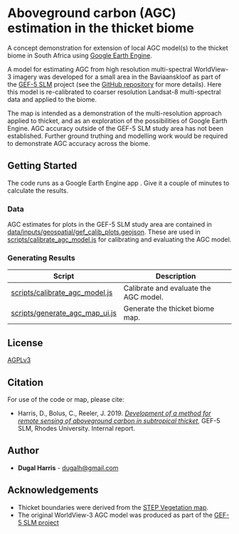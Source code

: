 # Aboveground carbon (AGC) estimation in the thicket biome
A concept demonstration for extension of local AGC model(s) to the thicket biome in South Africa using [Google Earth Engine](https://earthengine.google.com/). 

A model for estimating AGC from high resolution multi-spectral WorldView-3 imagery was developed for a small area in the Baviaanskloof as part of the [GEF-5 SLM](https://www.thegef.org/project/securing-multiple-ecosystems-benefit-through-slm-productive-degraded-landscapes-south-africa) project (see the [GitHub repository](https://github.com/dugalh/map_thicket_agc) for more details).  Here this model is re-calibrated to coarser resolution Landsat-8 multi-spectral data and applied to the biome.

The map is intended as a demonstration of the multi-resolution approach applied to thicket, and as an exploration of the possibilities of Google Earth Engine.  AGC accuracy outside of the GEF-5 SLM study area has not been established. Further ground truthing and modelling work would be required to demonstrate AGC accuracy across the biome. 

## Getting Started
The code runs as a Google Earth Engine app .  Give it a couple of minutes to calculate the results.

### Data
AGC estimates for plots in the GEF-5 SLM study area are contained in [data/inputs/geospatial/gef_calib_plots.geojson](data/inputs/geospatial/gef_calib_plots.geojson).  These are used in [scripts/calibrate_agc_model.js](scripts/calibrate_agc_model.js) for calibrating and evaluating the AGC model.   

### Generating Results
Script | Description
------ | -----------
[scripts/calibrate_agc_model.js](scripts/calibrate_agc_model.js) | Calibrate and evaluate the AGC model.  
[scripts/generate_agc_map_ui.js](scripts/generate_agc_map_ui.js) | Generate the thicket biome map.

## License
[AGPLv3](https://www.gnu.org/licenses/agpl-3.0.en.html)

## Citation
For use of the code or map, please cite: 
- Harris, D., Bolus, C., Reeler, J. 2019. [*Development of a method for remote sensing of aboveground carbon in subtropical thicket*](https://www.researchgate.net/publication/349060473_Remote_sensing_of_aboveground_carbon_in_subtropical_thicket), GEF-5 SLM, Rhodes University. Internal report.

## Author
* **Dugal Harris** - [dugalh@gmail.com](mailto:dugalh@gmail.com)

## Acknowledgements
* Thicket boundaries were derived from the [STEP Vegetation map](https://bgis.sanbi.org/STEP/project.asp). 
* The original WorldView-3 AGC model was produced as part of the [GEF-5 SLM project](https://github.com/dugalh/map_thicket_agc)  
